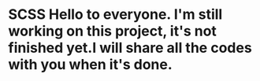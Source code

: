 # SCSS Hello to everyone. I'm still working on this project, it's not finished yet.I will share all the codes with you when it's done.
